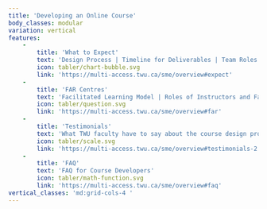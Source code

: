 ```yaml
---
title: 'Developing an Online Course'
body_classes: modular
variation: vertical
features:
    -
        title: 'What to Expect'
        text: 'Design Process | Timeline for Deliverables | Team Roles'
        icon: tabler/chart-bubble.svg
        link: 'https://multi-access.twu.ca/sme/overview#expect'
    -
        title: 'FAR Centres'
        text: 'Facilitated Learning Model | Roles of Instructors and Facilitators'
        icon: tabler/question.svg
        link: 'https://multi-access.twu.ca/sme/overview#far'
    -
        title: 'Testimonials'
        text: 'What TWU faculty have to say about the course design process'
        icon: tabler/scale.svg
        link: 'https://multi-access.twu.ca/sme/overview#testimonials-2'
    -
        title: 'FAQ'
        text: 'FAQ for Course Developers'
        icon: tabler/math-function.svg
        link: 'https://multi-access.twu.ca/sme/overview#faq'
vertical_classes: 'md:grid-cols-4 '
---
```

